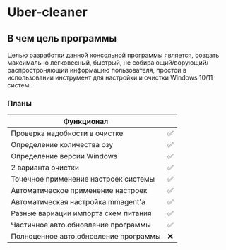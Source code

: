 # Uber-cleaner
## В чем цель программы
Целью разработки данной консольной программы является, создать максимально легковесный, быстрый, не собирающий/ворующий/распростроняющий информацию пользователя, простой в использовании инструмент для настройки и очистки Windows 10/11 систем.
### Планы
|Функционал                            |     |
|--------------------------------------|-----|
| Проверка надобности в очистке        | ✅  |
| Определение количества озу           | ✅  |
| Определение версии Windows           | ✅  |
| 2 варианта очистки                   | ✅  |
| Точечное применение настроек системы | ✅  |
| Автоматическое применение настроек   | ✅  |
| Автоматическая настройка mmagent'а   | ✅  |
| Разные вариации импорта схем питания | ✅  |
| Частичное авто.обновление программы  | ✅  |
| Полноценное авто.обновление программы| ❌  |
